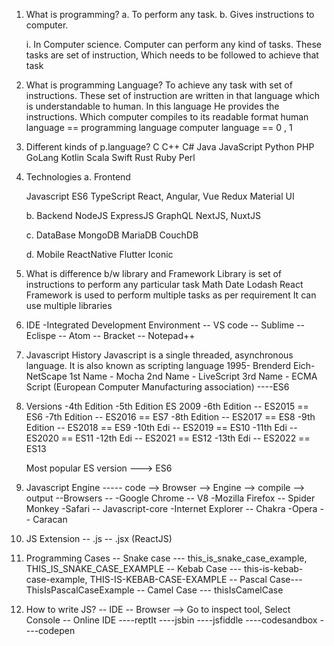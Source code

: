 1. What is programming?
   a. To perform any task.
   b. Gives instructions to computer.

   i. In Computer science. Computer can perform any kind of tasks. These
   tasks are set of instruction, Which needs to be followed to achieve that
   task

2. What is programming Language?
   To achieve any task with set of instructions. These set of instruction are written
   in that language which is understandable to human. In this language
   He provides the instructions. Which computer compiles to its readable format
   human language == programming language
   computer language == 0 , 1
3. Different kinds of p.language?
   C
   C++
   C#
   Java
   JavaScript
   Python
   PHP
   GoLang
   Kotlin
   Scala
   Swift
   Rust
   Ruby
   Perl
4. Technologies
   a. Frontend

   Javascript
   ES6
   TypeScript
   React, Angular, Vue
   Redux
   Material UI

   b. Backend
   NodeJS
   ExpressJS
   GraphQL
   NextJS, NuxtJS

   c. DataBase
   MongoDB
   MariaDB
   CouchDB

   d. Mobile
   ReactNative
   Flutter
   Iconic

5. What is difference b/w library and Framework
   Library is set of instructions to perform any particular task
   Math
   Date
   Lodash
   React
   Framework is used to perform multiple tasks as per requirement
   It can use multiple libraries
6. IDE
   -Integrated Development Environment
   -- VS code
   -- Sublime
   -- Eclispe
   -- Atom
   -- Bracket
   -- Notepad++
7. Javascript History
   Javascript is a single threaded, asynchronous language. It is also known as scripting language
   1995- Brenderd Eich- NetScape
   1st Name - Mocha
   2nd Name - LiveScript
   3rd Name - ECMA Script (European Computer Manufacturing association)
   ----ES6
8. Versions
   -4th Edition
   -5th Edition ES 2009
   -6th Edition -- ES2015 == ES6
   -7th Edition -- ES2016 == ES7
   -8th Edition -- ES2017 == ES8
   -9th Edition -- ES2018 == ES9
   -10th Edi -- ES2019 == ES10
   -11th Edi -- ES2020 == ES11
   -12th Edi -- ES2021 == ES12
   -13th Edi -- ES2022 == ES13

   Most popular ES version ---> ES6

9. Javascript Engine
   ----- code --> Browser --> Engine --> compile --> output
   --Browsers --
   -Google Chrome -- V8
   -Mozilla Firefox -- Spider Monkey
   -Safari -- Javascript-core
   -Internet Explorer -- Chakra
   -Opera -- Caracan
10. JS Extension
    -- .js
    -- .jsx (ReactJS)
11. Programming Cases
    -- Snake case --- this_is_snake_case_example, THIS_IS_SNAKE_CASE_EXAMPLE
    -- Kebab Case --- this-is-kebab-case-example, THIS-IS-KEBAB-CASE-EXAMPLE
    -- Pascal Case--- ThisIsPascalCaseExample
    -- Camel Case --- thisIsCamelCase
12. How to write JS?
    -- IDE
    -- Browser --> Go to inspect tool, Select Console
    -- Online IDE
    ----reptIt
    ----jsbin
    ----jsfiddle
    ----codesandbox
    ----codepen
